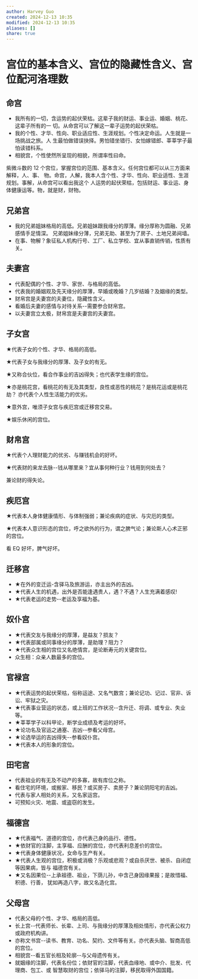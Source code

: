 ```yaml
---
author: Harvey Guo
created: 2024-12-13 10:35
modified: 2024-12-13 10:35
aliases: []
share: true
---
```

# 宫位的基本含义、宫位的隐藏性含义、宫位配河洛理数

## 命宫

- 我所有的一切，含运势的起伏荣枯。这辈子我的财运、事业运、婚姻、桃花、这辈子所有的一 切。从命宫可以了解这一辈子运势的起伏荣枯。
- 我的个性、才华、性向、职业适应性、生涯规划。个性决定命运。人生就是一场挑战之旅。人 生最怕做错误抉择。男怕错坐错行、女怕嫁错郎、莘莘学子最怕读错科系。
- 相貌宫，个性使然所呈现的相貌，所谓率性曰命。

紫微斗数的 12 个宫位，掌握宫位的范围、基本含义。任何宫位都可以从三方面来解释，人、事、 物。命宫，人解，我本人含个性、才华、性向、职业适性、生涯规划。事解，从命宫可以看出我这个 人运势的起伏荣枯，包括财运、事业运、身体健康运等。物，就是财，财物。

## 兄弟宫

- 我的兄弟姐妹格局的高低。兄弟姐妹跟我缘分的厚薄。缘分厚称为圆融、兄弟感情手足情深。 兄弟姐妹缘分薄，兄弟无助、甚至为了房子、土地兄弟阋墙。
- 在事、物解？象征私人机构行号、工厂、私立学校、宜从事直销传销，性质有关。

## 夫妻宫

- 代表配偶的个性、才华、家世、与格局的高低。
- 代表我的婚姻观及先天缘分的厚薄，早婚或晚婚？几岁结婚？及姻缘的类型。
- 财帛宫是夫妻宫的夫妻位，隐藏性含义。
- 看婚后夫妻的感情与对待关系--需要参合财帛宫。
- 以夫妻宫立太极，财帛宫是夫妻宫的夫妻宫。

## 子女宫

★代表子女的个性、才华、格局的高低。

★代表子女与我缘分的厚薄、及子女的有无。

★又称合伙位，看合作事业的吉凶得失；也代表学生缘的宫位。

★亦是桃花宫，看桃花的有无及其类型，良性或恶性的桃花？是桃花运或是桃花劫？ 亦代表个人性生活能力的优劣。

★意外宫，唯须子女宫与疾厄宫或迁移宫交易。

★娱乐休闲的宫位。

## 财帛宫

★代表个人理财能力的优劣、与赚钱机会的好坏。

★代表财的来龙去脉--钱从哪里来？宜从事何种行业？钱用到何处去？

兼论财的得失论。

## 疾厄宫

★代表本人身体健康情形、与体制强弱；兼论疾病的症状、与灾厄的类型。

★代表本人意识形态的宫位，呼之欲外的行为，谓之脾气论；兼论斯人心术正邪的宫位。

看 EQ 好坏，脾气好坏。

## 迁移宫

- ★在外的变迁运-含驿马及旅游运，亦主出外的吉凶。
- ★代表人生的机遇，出外是否能逢遇贵人，遇？不遇？人生充满着感叹!
- ★代表老运的走势--老运及享福为基。

## 奴仆宫

- ★代表交友与我缘分的厚薄，是益友？损友？
- ★代表部属或同事缘分的厚薄，是助理？阻力？
- ★代表众生相的宫位又名绝情宫，是论断寿元的关键宫位。
- 众生相：众亲人数最多的宫位。

## 官禄宫

- ★代表运势的起伏荣枯，俗称运途、又名气数宫；兼论记功、记过、官非、诉讼、牢狱之灾。
- ★代表事业营运的状态，或上班的工作状况--含升迁、将调、或专业、失业等。
- ★莘莘学子以科甲论，断学业成绩及考运的好坏。
- ★论功名及官运之通塞、吉凶--参看父母宫。
- ★论选举运的吉凶得失--参看奴仆宫。
- ★代表本人的形象的宫位。

## 田宅宫

- 代表祖业的有无及不动产的多寡，故有库位之称。
- 看住宅的环境，或搬家、移民？或买房子、卖房子？兼论阴阳宅的吉凶。
- 代表与家人相处的关系，又名家运宫。
- 可预知火灾、地震、或盗窃的发生。

## 福德宫

- ★代表福气、道德的宫位，亦代表己身的品行、德性。
- ★依财官的注脚，主享福、应酬的宫位，亦代表利息差价的宫位。
- ★代表身体健康状况，女命与生产有关。
- ★代表人生观的宫位，积极或消极？乐观或悲观？或自杀厌世、被杀、自闭症等因果病，皆与 福德宫有关。
- ★又名因果位--上承祖德、祖业，下荫儿孙，中含己身因缘果报；是故惜福、积德、行善， 犹如再造八字，故又名造化宫。

## 父母宫

- 代表父母的个性、才华、格局的高低。
- 长上宫--代表师长、长辈、上司、与我缘分的厚薄及相处情形，亦代表公权力或政府机构讲。
- 亦称文书宫--读书、教育、功名、契约、文件等有关。亦代表头脑、智商高低的宫位。
- 相貌宫--看五官长相及轮廓--与父母遗传有关。
- 就姻缘的注脚，代表名份位；依财官的注脚，代表血缘地、或中介、批发、代理商、包工、或 智慧取财的宫位；依驿马的注脚，移民取得外国国籍。
